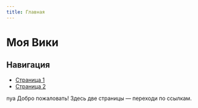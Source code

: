 ```yaml
---
title: Главная
---
```


# Моя Вики

## Навигация
- [Страница 1](page1.md)
- [Страница 2](page2.md)

nya
Добро пожаловать! Здесь две страницы — переходи по ссылкам.
